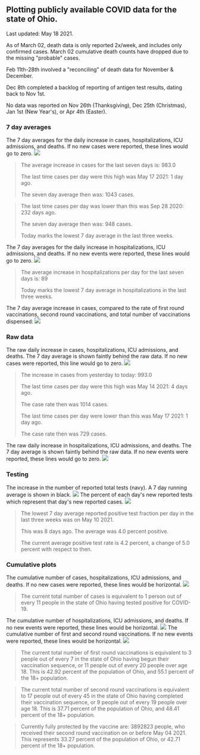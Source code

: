 ## Plotting publicly available COVID data for the state of Ohio. 

Last updated: May 18 2021. 

As of March 02, death data is only reported 2x/week, and includes only confirmed cases. March 02 cumulative death counts have dropped due to the missing "probable" cases.

Feb 11th-28th involved a "reconciling" of death data for November & December.

Dec 8th completed a backlog of reporting of antigen test results, dating back to Nov 1st.

No data was reported on Nov 26th (Thanksgiving), Dec 25th (Christmas), Jan 1st (New Year's), or Apr 4th (Easter).
### 7 day averages
The 7 day averages for the daily increase in cases, hospitalizations, ICU admissions, and deaths. If no new cases were reported, these lines would go to zero.
![](7dayaverage_cases.png)

>The average increase in cases for the last seven days is: 983.0
>
>The last time cases per day were this high was May 17 2021: 1 day ago.
>
>The seven day average then was: 1043 cases.

>
>The last time cases per day was lower than this was Sep 28 2020: 232 days ago.
>
>The seven day average then was: 948 cases.
>
>Today marks the lowest 7 day average in the last three weeks.

The 7 day averages for the daily increase in hospitalizations, ICU admissions, and deaths. If no new events were reported, these lines would go to zero.
![](7dayaverage_hospital.png)

>The average increase in hospitalizations per day for the last seven days is: 89
>
>Today marks the lowest 7 day average in hospitalizations in the last three weeks.

The 7 day average increase in cases, compared to the rate of first round vaccinations, second round vaccinations, and total number of vaccinations dispensed:
![](DailyVaccinationsCases.png)

### Raw data
The raw daily increase in cases, hospitalizations, ICU admissions, and deaths. The 7 day average is shown faintly behind the raw data. If no new cases were reported, this line would go to zero.
![](DailyCases.png)

>The increase in cases from yesterday to today: 993.0 
>
>The last time cases per day were this high was May 14 2021: 4 days ago. 
>
>The case rate then was 1014 cases.
>
>The last time cases per day were lower than this was May 17 2021: 1 day ago. 
>
>The case rate then was 729 cases.

The raw daily increase in hospitalizations, ICU admissions, and deaths. The 7 day average is shown faintly behind the raw data. If no new events were reported, these lines would go to zero.
![](DailyHospitalizations.png)

### Testing

The increase in the number of reported total tests (navy). A 7 day running average is shown in black.
![](DailyTests.png)
The percent of each day's new reported tests which represent that day's new reported cases.
![](percentpositive_tests.png)

>The lowest 7 day average reported positive test fraction per day in the last three weeks was on May 10 2021.
>
>This was 8 days ago. The average was 4.0 percent positive. 
>
>The current average positive test rate is 4.2 percent, a change of 5.0 percent with respect to then. 

### Cumulative plots
The cumulative number of cases, hospitalizations, ICU admissions, and deaths. If no new cases were reported, these lines would be horizontal.
![](Cases.png)

>The current total number of cases is equivalent to 1 person out of every 11 people in the state of Ohio having tested positive for COVID-19.

The cumulative number of hospitalizations, ICU admissions, and deaths. If no new events were reported, these lines would be horizontal.
![](Hospitalizations.png)
The cumulative number of first and second round vaccinations. If no new events were reported, these lines would be horizontal.
![](Vaccinations.png)

>The current total number of first round vaccinations is equivalent to 3 people out of every 7 in the state of Ohio having begun their vaccination sequence, or 11 people out of every 20 people over age 18.
 >This is 42.92 percent of the population of Ohio, and 55.1 percent of the 18+ population.

>The current total number of second round vaccinations is equivalent to 17 people out of every 45 in the state of Ohio having completed their vaccination sequence, or 9 people out of every 19 people over age 18. 
>This is 37.71 percent of the population of Ohio, and 48.41 percent of the 18+ population.

>Currently fully protected by the vaccine are: 3892823 people, who received their second round vaccination on or before May 04 2021.
>This represents 33.27 percent of the population of Ohio, or 42.71 percent of the 18+ population.

